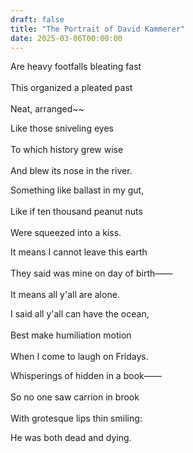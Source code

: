 ```yaml
---
draft: false
title: "The Portrait of David Kammerer"
date: 2025-03-06T00:00:00
---
```

Are heavy footfalls bleating fast <br>  
This organized a pleated past <br>  
Neat, arranged~~ 

Like those sniveling eyes <br>  
To which history grew wise <br>  
And blew its nose in the river.

Something like ballast in my gut, <br>  
Like if ten thousand peanut nuts <br>  
Were squeezed into a kiss.

It means I cannot leave this earth <br>  
They said was mine on day of birth—— <br>  
It means all y'all are alone.

I said all y'all can have the ocean, <br>  
Best make humiliation motion <br>  
When I come to laugh on Fridays. 

Whisperings of hidden in a book—— <br>  
So no one saw carrion in brook <br>  
With grotesque lips thin smiling:

He was both dead and dying. 
